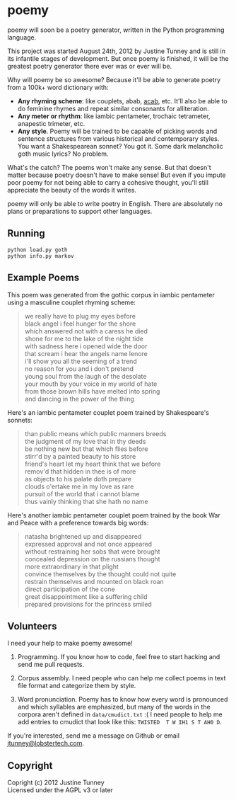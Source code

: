 # poemy

poemy will soon be a poetry generator, written in the Python programming
language.

This project was started August 24th, 2012 by Justine Tunney and is still in
its infantile stages of development. But once poemy is finished, it will be
the greatest poetry generator there ever was or ever will be.

Why will poemy be so awesome? Because it'll be able to generate poetry from a
100k+ word dictionary with:

- **Any rhyming scheme**: like couplets, abab,
  [acab](http://en.wikipedia.org/wiki/A.C.A.B.), etc. It'll also be able to do
  feminine rhymes and repeat similar consonants for alliteration.
- **Any meter or rhythm**: like iambic pentameter, trochaic tetrameter,
  anapestic trimeter, etc.
- **Any style**. Poemy will be trained to be capable of picking words and
  sentence structures from various historical and contemporary styles. You
  want a Shakespearean sonnet? You got it. Some dark melancholic goth music
  lyrics? No problem.

What's the catch? The poems won't make any sense. But that doesn't matter
because poetry doesn't have to make sense! But even if you impute poor poemy
for not being able to carry a cohesive thought, you'll still appreciate the
beauty of the words it writes.

poemy will only be able to write poetry in English. There are absolutely no
plans or preparations to support other languages.

## Running

    python load.py goth
    python info.py markov

## Example Poems

This poem was generated from the gothic corpus in iambic pentameter using a
masculine couplet rhyming scheme:

> we really have to plug my eyes before  
> black angel i feel hunger for the shore  
> which answered not with a caress he died  
> shone for me to the lake of the night tide  
> with sadness here i opened wide the door  
> that scream i hear the angels name lenore  
> i'll show you all the seeming of a trend  
> no reason for you and i don't pretend  
> young soul from the laugh of the desolate  
> your mouth by your voice in my world of hate  
> from those brown hills have melted into spring  
> and dancing in the power of the thing

Here's an iambic pentameter couplet poem trained by Shakespeare's sonnets:

> than public means which public manners breeds  
> the judgment of my love that in thy deeds  
> be nothing new but that which flies before  
> stirr'd by a painted beauty to his store  
> friend's heart let my heart think that we before  
> remov'd that hidden in thee is of more  
> as objects to his palate doth prepare  
> clouds o'ertake me in my love as rare  
> pursuit of the world that i cannot blame  
> thus vainly thinking that she hath no name

Here's another iambic pentameter couplet poem trained by the book War and
Peace with a preference towards big words:

> natasha brightened up and disappeared  
> expressed approval and not once appeared  
> without restraining her sobs that were brought  
> concealed depression on the russians thought  
> more extraordinary in that plight  
> convince themselves by the thought could not quite  
> restrain themselves and mounted on black roan  
> direct participation of the cone  
> great disappointment like a suffering child  
> prepared provisions for the princess smiled

## Volunteers

I need your help to make poemy awesome!

1. Programming. If you know how to code, feel free to start hacking and send
me pull requests.

2. Corpus assembly. I need people who can help me collect poems in text file
format and categorize them by style.

3. Word pronunciation. Poemy has to know how every word is pronounced and
which syllables are emphasized, but many of the words in the corpora aren't
defined in `data/cmudict.txt` :( I need people to help me add entries to
cmudict that look like this: `TWISTED  T W IH1 S T AH0 D`.

If you're interested, send me a message on Github or email
<jtunney@lobstertech.com>.

## Copyright

Copright (c) 2012 Justine Tunney  
Licensed under the AGPL v3 or later
